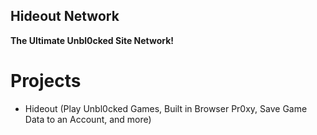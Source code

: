 ## Hideout Network
**The Ultimate Unbl0cked Site Network!**

# Projects
- Hideout (Play Unbl0cked Games, Built in Browser Pr0xy, Save Game Data to an Account, and more)
